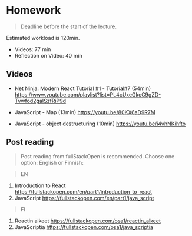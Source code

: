 
# Homework

>  Deadline before the start of the lecture.

Estimated workload is 120min.
- Videos: 77 min
- Reflection on Video: 40 min



## Videos

- Net Ninja: Modern React Tutorial #1 -  Tutorial#7  (54min)
https://www.youtube.com/playlist?list=PL4cUxeGkcC9gZD-Tvwfod2gaISzfRiP9d

- JavaScript - Map (13min)
https://youtu.be/80KX6aD9R7M

- JavaScript - object destructuring (10min) 
https://youtu.be/i4vhNKihfto

## Post reading 

> Post reading from fullStackOpen is recommended. Choose one option: English or Finnish:

> EN
1.  Introduction to React
https://fullstackopen.com/en/part1/introduction_to_react
2. JavaScript
https://fullstackopen.com/en/part1/java_script

> FI
1. Reactin alkeet
https://fullstackopen.com/osa1/reactin_alkeet
2. JavaScriptia
https://fullstackopen.com/osa1/java_scriptia
